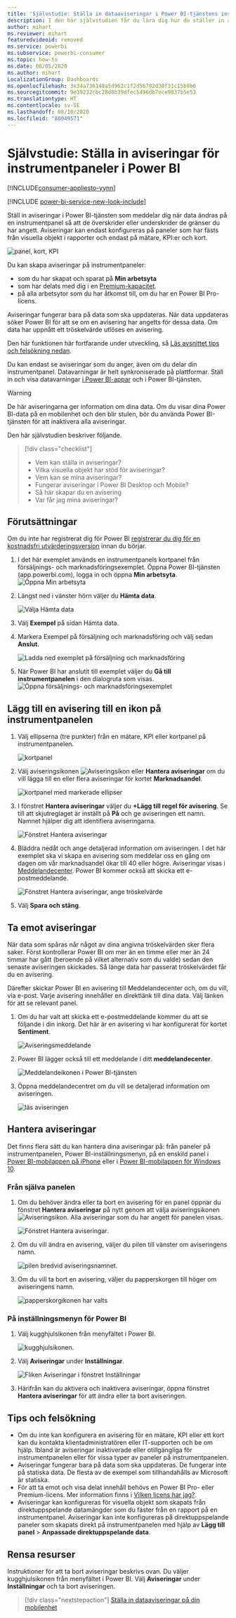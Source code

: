 ```yaml
---
title: 'Självstudie: Ställa in dataaviseringar i Power BI-tjänstens instrumentpaneler'
description: I den här självstudien får du lära dig hur du ställer in aviseringar som meddelar dig när data i dina instrumentpaneler har ändrats så att de överskrider de gränser du har angett i Microsoft Power BI-tjänsten.
author: mihart
ms.reviewer: mihart
featuredvideoid: removed
ms.service: powerbi
ms.subservice: powerbi-consumer
ms.topic: how-to
ms.date: 08/05/2020
ms.author: mihart
LocalizationGroup: Dashboards
ms.openlocfilehash: 3e34a736148a5d962c1f2d56782d38f31c15b9b6
ms.sourcegitcommit: 9e39232cbc28d8b39dfec5496db7ece9837b5e53
ms.translationtype: HT
ms.contentlocale: sv-SE
ms.lasthandoff: 08/10/2020
ms.locfileid: "88049571"
---
```

# <a name="tutorial-set-alerts-on-power-bi-dashboards"></a>Självstudie: Ställa in aviseringar för instrumentpaneler i Power BI

[!INCLUDE[consumer-appliesto-yynn](../includes/consumer-appliesto-yynn.md)]

[!INCLUDE [power-bi-service-new-look-include](../includes/power-bi-service-new-look-include.md)]

Ställ in aviseringar i Power BI-tjänsten som meddelar dig när data ändras på en instrumentpanel så att de överskrider eller underskrider de gränser du har angett. Aviseringar kan endast konfigureras på paneler som har fästs från visuella objekt i rapporter och endast på mätare, KPI:er och kort. 

![panel, kort, KPI](media/end-user-alerts/card-gauge-kpi.png)

Du kan skapa aviseringar på instrumentpaneler:
- som du har skapat och sparat på **Min arbetsyta**
- som har delats med dig i en [Premium-kapacitet](end-user-license.md). 
- på alla arbetsytor som du har åtkomst till, om du har en Power BI Pro-licens.    

Aviseringar fungerar bara på data som ska uppdateras. När data uppdateras söker Power BI för att se om en avisering har angetts för dessa data. Om data har uppnått ett tröskelvärde utlöses en avisering. 

Den här funktionen här fortfarande under utveckling, så [Läs avsnittet tips och felsökning nedan](#tips-and-troubleshooting).



Du kan endast se aviseringar som du anger, även om du delar din instrumentpanel. Datavarningar är helt synkroniserade på plattformar. Ställ in och visa datavarningar [i Power BI-appar](mobile/mobile-set-data-alerts-in-the-mobile-apps.md) och i Power BI-tjänsten. 

> [!WARNING]
> De här aviseringarna ger information om dina data. Om du visar dina Power BI-data på en mobilenhet och den blir stulen, bör du använda Power BI-tjänsten för att inaktivera alla aviseringar.
> 

Den här självstudien beskriver följande.
> [!div class="checklist"]
> * Vem kan ställa in aviseringar?
> * Vilka visuella objekt har stöd för aviseringar?
> * Vem kan se mina aviseringar?
> * Fungerar aviseringar i Power BI Desktop och Mobile?
> * Så här skapar du en avisering
> * Var får jag mina aviseringar?

## <a name="prerequisites"></a>Förutsättningar

Om du inte har registrerat dig för Power BI [registrerar du dig för en kostnadsfri utvärderingsversion](https://app.powerbi.com/signupredirect?pbi_source=web) innan du börjar.

1. I det här exemplet används en instrumentpanels kortpanel från försäljnings- och marknadsföringsexemplet. Öppna Power BI-tjänsten (app.powerbi.com), logga in och öppna **Min arbetsyta**.    
    ![Öppna Min arbetsyta](media//end-user-alerts/power-bi-my-workspace.png)

2. Längst ned i vänster hörn väljer du **Hämta data**.

    ![Välja Hämta data](media//end-user-alerts/power-bi-get-data.png)

3. Välj **Exempel** på sidan Hämta data.

4. Markera Exempel på försäljning och marknadsföring och välj sedan **Anslut**.

    ![Ladda ned exemplet på försäljning och marknadsföring](media//end-user-alerts/power-bi-sample.png)

5. När Power BI har anslutit till exemplet väljer du **Gå till instrumentpanelen** i den dialogruta som visas.     
    ![Öppna försäljnings- och marknadsföringsexemplet](media//end-user-alerts/power-bi-go-to-dashboard.png)

## <a name="add-an-alert-to-a-dashboard-tile"></a>Lägg till en avisering till en ikon på instrumentpanelen

1. Välj ellipserna (tre punkter) från en mätare, KPI eller kortpanel på instrumentpanelen.
   
   ![kortpanel](media/end-user-alerts/power-bi-card.png)

2. Välj aviseringsikonen ![Aviseringsikon](media/end-user-alerts/power-bi-alert-icon.png) eller **Hantera aviseringar** om du vill lägga till en eller flera aviseringar för kortet **Marknadsandel**.

   ![kortpanel med markerade ellipser](media/end-user-alerts/power-bi-manage.png)

   
1. I fönstret **Hantera aviseringar** väljer du **+Lägg till regel för avisering**.  Se till att skjutreglaget är inställt på **På** och ge aviseringen ett namn. Namnet hjälper dig att identifiera aviseringarna.
   
   ![Fönstret Hantera aviseringar](media/end-user-alerts/power-bi-alert-manage.png)
4. Bläddra nedåt och ange detaljerad information om aviseringen.  I det här exemplet ska vi skapa en avisering som meddelar oss en gång om dagen om vår marknadsandel ökar till 40 eller högre. Aviseringar visas i [Meddelandecenter](end-user-notification-center.md). Power BI kommer också att skicka ett e-postmeddelande.
   
   ![Fönstret Hantera aviseringar, ange tröskelvärde](media/end-user-alerts/power-bi-manage-alert-detail.png)

5. Välj **Spara och stäng**.
 


   > 

## <a name="receiving-alerts"></a>Ta emot aviseringar
När data som spåras når något av dina angivna tröskelvärden sker flera saker. Först kontrollerar Power BI om mer än en timme eller mer än 24 timmar har gått (beroende på vilket alternativ som du valde) sedan den senaste aviseringen skickades. Så länge data har passerat tröskelvärdet får du en avisering.

Därefter skickar Power BI en avisering till Meddelandecenter och, om du vill, via e-post. Varje avisering innehåller en direktlänk till dina data. Välj länken för att se relevant panel.  

1. Om du har valt att skicka ett e-postmeddelande kommer du att se följande i din inkorg. Det här är en avisering vi har konfigurerat för kortet **Sentiment**.
   
   ![Aviseringsmeddelande](media/end-user-alerts/power-bi-email.png)
2. Power BI lägger också till ett meddelande i ditt **meddelandecenter**.
   
   ![Meddelandeikonen i Power BI-tjänsten](media/end-user-alerts/power-bi-task.png)
3. Öppna meddelandecentret om du vill se detaljerad information om aviseringen.
   
    ![läs aviseringen](media/end-user-alerts/power-bi-notifications.png)
   
  

## <a name="managing-alerts"></a>Hantera aviseringar

Det finns flera sätt du kan hantera dina aviseringar på: från paneler på instrumentpanelen, Power BI-inställningsmenyn, på en enskild panel i [Power BI-mobilappen på iPhone](mobile/mobile-set-data-alerts-in-the-mobile-apps.md) eller i [Power BI-mobilappen för Windows 10](mobile/mobile-set-data-alerts-in-the-mobile-apps.md).

### <a name="from-the-tile-itself"></a>Från själva panelen

1. Om du behöver ändra eller ta bort en avisering för en panel öppnar du fönstret **Hantera aviseringar** på nytt genom att välja aviseringsikonen ![Aviseringsikon](media/end-user-alerts/power-bi-alert-icon.png). Alla aviseringar som du har angett för panelen visas.
   
    ![Fönstret Hantera aviseringar](media/end-user-alerts/power-bi-manage-alert.png).
2. Om du vill ändra en avisering, väljer du pilen till vänster om aviseringens namn.
   
    ![pilen bredvid aviseringsnamnet](media/end-user-alerts/power-bi-alert-modify.png).
3. Om du vill ta bort en avisering, väljer du papperskorgen till höger om aviseringens namn.
   
      ![papperskorgikonen har valts](media/end-user-alerts/power-bi-delete.png)

### <a name="from-the-power-bi-settings-menu"></a>På inställningsmenyn för Power BI

1. Välj kugghjulsikonen från menyfältet i Power BI.
   
    ![kugghjulsikonen](media/end-user-alerts/power-bi-gear-icon.png).
2. Välj **Aviseringar** under **Inställningar**.
   
    ![Fliken Aviseringar i fönstret Inställningar](media/end-user-alerts/power-bi-settings.png)
3. Härifrån kan du aktivera och inaktivera aviseringar, öppna fönstret **Hantera aviseringar** för att ändra eller ta bort aviseringen.

## <a name="tips-and-troubleshooting"></a>Tips och felsökning 

* Om du inte kan konfigurera en avisering för en mätare, KPI eller ett kort kan du kontakta klientadministratören eller IT-supporten och be om hjälp. Ibland är aviseringar inaktiverade eller otillgängliga för instrumentpanelen eller för vissa typer av paneler på instrumentpanelen.
* Aviseringar fungerar bara på data som ska uppdateras. De fungerar inte på statiska data. De flesta av de exempel som tillhandahålls av Microsoft är statiska. 
* För att ta emot och visa delat innehåll behövs en Power BI Pro- eller Premium-licens. Mer information finns i [Vilken licens har jag?](end-user-license.md).
* Aviseringar kan konfigureras för visuella objekt som skapats från direktuppspelande datamängder som du fäster från en rapport på en instrumentpanel. Aviseringar kan inte konfigureras på direktuppspelande paneler som skapats direkt på instrumentpanelen med hjälp av **Lägg till panel** > **Anpassade direktuppspelande data**.


## <a name="clean-up-resources"></a>Rensa resurser
Instruktioner för att ta bort aviseringar beskrivs ovan. Du väljer kugghjulsikonen från menyfältet i Power BI. Välj **Aviseringar** under **Inställningar** och ta bort aviseringen.

> [!div class="nextstepaction"]
> [Ställa in dataaviseringar på din mobilenhet](mobile/mobile-set-data-alerts-in-the-mobile-apps.md)


